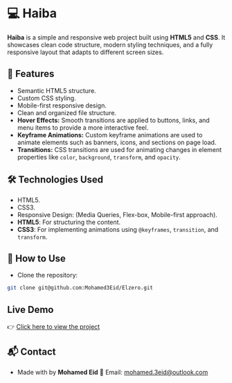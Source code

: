 # 💻 Haiba

**Haiba** is a simple and responsive web project built using **HTML5** and **CSS**.
It showcases clean code structure, modern styling techniques, and a fully responsive layout that adapts to different screen sizes.

## 🚀 Features

- Semantic HTML5 structure.
- Custom CSS styling.
- Mobile-first responsive design.
- Clean and organized file structure.
- **Hover Effects:** Smooth transitions are applied to buttons, links, and menu items to provide a more interactive feel.
- **Keyframe Animations:** Custom keyframe animations are used to animate elements such as banners, icons, and sections on page load.
- **Transitions:** CSS transitions are used for animating changes in element properties like `color`, `background`, `transform`, and `opacity`.

## 🛠 Technologies Used

- HTML5.
- CSS3.
- Responsive Design:
  (Media Queries, Flex-box, Mobile-first approach).
- **HTML5**: For structuring the content.
- **CSS3**: For implementing animations using `@keyframes`, `transition`, and `transform`.

## 📂 How to Use

- Clone the repository:

```bash
git clone git@github.com:Mohamed3Eid/Elzero.git
```

## Live Demo

👉 [Click here to view the project](https://mohamed3eid.github.io/Haiba/pages/index.html)

## 📬 Contact

- Made with by **Mohamed Eid**
  📧 Email: mohamed.3eid@outlook.com
